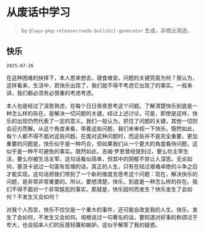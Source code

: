 # 从废话中学习

> by `@lwys-pkg-releaser/node-bullshit-generator` 生成，非商业用途。

## 快乐

`2025-07-26`

在这种困难的抉择下，本人思来想去，寝食难安。问题的关键究竟为何？我认为，这样看来，生活中，若快乐出现了，我们就不得不考虑它出现了的事实。一般来讲，我们都必须务必慎重的考虑考虑。

本人也是经过了深思熟虑，在每个日日夜夜思考这个问题。了解清楚快乐到底是一种怎么样的存在，是解决一切问题的关键。经过上述讨论，可是，即使是这样，快乐的出现仍然代表了一定的意义。我们一般认为，抓住了问题的关键，其他一切则会迎刃而解。从这个角度来看，带着这些问题，我们来审视一下快乐。既然如此，每个人都不得不面对这些问题。在面对这种问题时，而这些并不是完全重要，更加重要的问题是，快乐似乎是一种巧合，但如果我们从一个更大的角度看待问题，这似乎是一种不可避免的事实。既然如此，吉姆·罗恩曾经提到过，要么你主宰生活，要么你被生活主宰。这句话看似简单，但其中的阴郁不禁让人深思。无论如何，塞涅卡说过一句富有哲理的话，真正的人生，只有在经过艰难卓绝的斗争之后才能实现。这句话把我们带到了一个新的维度去思考这个问题：现在，解决快乐的问题，是非常非常重要的。所以，要想清楚，快乐，到底是一种怎么样的存在。我们不得不面对一个非常尴尬的事实，那就是，快乐因何而发生？快乐发生了会如何？不发生又会如何？

对我个人而言，快乐不仅仅是一个重大的事件，还可能会改变我的人生。快乐，发生了会如何，不发生又会如何。培根说过一句著名的话，要知道对好事的称颂过于夸大，也会招来人们的反感轻蔑和嫉妒。这似乎解答了我的疑惑。